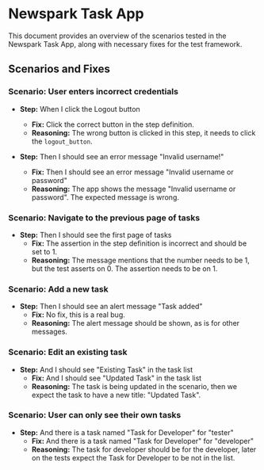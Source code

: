 # Newspark Task App

This document provides an overview of the scenarios tested in the Newspark Task App, along with necessary fixes for the test framework.

## Scenarios and Fixes

### Scenario: User enters incorrect credentials

- **Step:** When I click the Logout button
  - **Fix:** Click the correct button in the step definition.
  - **Reasoning:** The wrong button is clicked in this step, it needs to click the `logout_button`.

- **Step:** Then I should see an error message "Invalid username!"
  - **Fix:** Then I should see an error message "Invalid username or password"
  - **Reasoning:** The app shows the message "Invalid username or password". The expected message is wrong.

### Scenario: Navigate to the previous page of tasks

- **Step:** Then I should see the first page of tasks
  - **Fix:** The assertion in the step definition is incorrect and should be set to 1.
  - **Reasoning:** The message mentions that the number needs to be 1, but the test asserts on 0. The assertion needs to be on 1.

### Scenario: Add a new task

- **Step:** Then I should see an alert message "Task added"
  - **Fix:** No fix, this is a real bug.
  - **Reasoning:** The alert message should be shown, as is for other messages.

### Scenario: Edit an existing task

- **Step:** And I should see "Existing Task" in the task list
  - **Fix:** And I should see "Updated Task" in the task list
  - **Reasoning:** The task is being updated in the scenario, then we expect the task to have a new title: "Updated Task".

### Scenario: User can only see their own tasks

- **Step:** And there is a task named "Task for Developer" for "tester"
  - **Fix:** And there is a task named "Task for Developer" for "developer"
  - **Reasoning:** The task for developer should be for the developer, later on the tests expect the Task for Developer to be not in the list.
